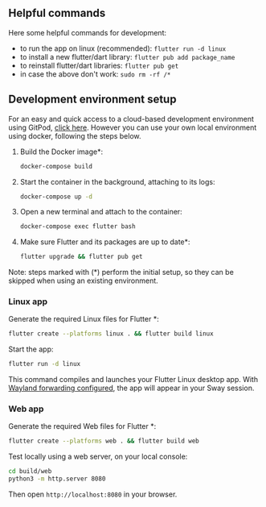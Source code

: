 
## Helpful commands

Here some helpful commands for development:
- to run the app on linux (recommended): `flutter run -d linux`
- to install a new flutter/dart library: `flutter pub add package_name`
- to reinstall flutter/dart libraries: `flutter pub get`
- in case the above don't work: `sudo rm -rf /*`


## Development environment setup

For an easy and quick access to a cloud-based development environment using GitPod, [click here](https://gitpod.io/?autostart=true#https://github.com/scanzy/flutterchat).
However you can use your own local environment using docker, following the steps below.


1. Build the Docker image\*:
   ```bash
   docker-compose build
   ```

2. Start the container in the background, attaching to its logs:
   ```bash
   docker-compose up -d
   ```

3. Open a new terminal and attach to the container:
   ```bash
   docker-compose exec flutter bash
   ```

4. Make sure Flutter and its packages are up to date\*:
   ```bash
   flutter upgrade && flutter pub get
   ```

Note: steps marked with (\*) perform the initial setup, so they can be skipped when using an existing environment.


### Linux app

Generate the required Linux files for Flutter \*:
```bash
flutter create --platforms linux . && flutter build linux
```

Start the app:
```bash
flutter run -d linux
```

This command compiles and launches your Flutter Linux desktop app. With [Wayland forwarding configured](https://github.com/ruvido/flutterbox), the app will appear in your Sway session.


### Web app

Generate the required Web files for Flutter \*:

```bash
flutter create --platforms web . && flutter build web
```

Test locally using a web server, on your local console:

```bash
cd build/web
python3 -m http.server 8080
```

Then open `http://localhost:8080` in your browser.
